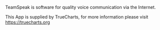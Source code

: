 TeamSpeak is software for quality voice communication via the Internet.

This App is supplied by TrueCharts, for more information please visit https://truecharts.org
